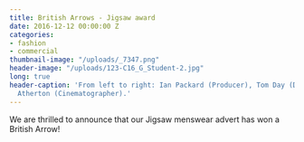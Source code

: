 ```yaml
---
title: British Arrows - Jigsaw award
date: 2016-12-12 00:00:00 Z
categories:
- fashion
- commercial
thumbnail-image: "/uploads/_7347.png"
header-image: "/uploads/123-C16_G_Student-2.jpg"
long: true
header-caption: 'From left to right: Ian Packard (Producer), Tom Day (Director), Dan
  Atherton (Cinematographer).'
---
```


We are thrilled to announce that our Jigsaw menswear advert has won a British Arrow!
